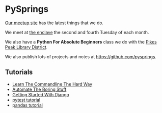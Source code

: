 PySprings
=========
[Our meetup site](https://www.meetup.com/pysprings/) has the latest things that we do.

We meet at [the enclave](http://enclavecoop.com/) the second and fourth Tuesday of each month.

We also have a **Python For Absolute Beginners** class we do with the [Pikes Peak Library District](https://ppld.org/).

We also publish lots of projects and notes at <https://github.com/pysprings>.

Tutorials
---------

- [Learn The Commandline The Hard Way](https://learnpythonthehardway.org/book/appendixa.html)
- [Automate The Boring Stuff](https://automatetheboringstuff.com)
- [Getting Started With Django](https://www.djangoproject.com/start/)
- [pytest tutorial](https://semaphoreci.com/community/tutorials/testing-python-applications-with-pytest)
- [pandas tutorial](https://pandas.pydata.org/pandas-docs/stable/10min.html#min)
